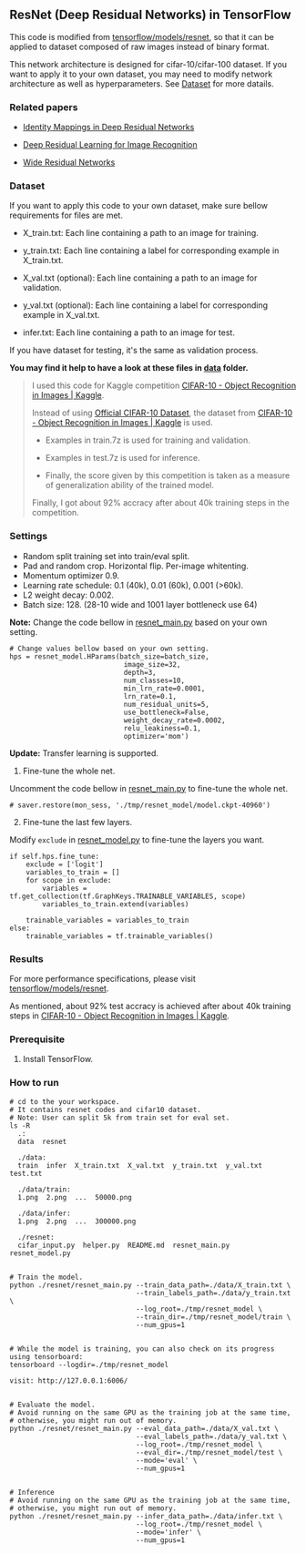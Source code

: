 ## ResNet (Deep Residual Networks) in TensorFlow

This code is modified from [tensorflow/models/resnet](https://github.com/tensorflow/models/tree/master/resnet), so that it can be applied to dataset composed of raw images instead of binary format. 

This network architecture is designed for cifar-10/cifar-100 dataset. If you want to apply it to your own dataset, you may need to modify network architecture as well as hyperparameters. See [Dataset](#dataset) for more datails.


### Related papers

- [Identity Mappings in Deep Residual Networks](https://arxiv.org/pdf/1603.05027v2.pdf)

- [Deep Residual Learning for Image Recognition](https://arxiv.org/pdf/1512.03385v1.pdf)

- [Wide Residual Networks](https://arxiv.org/pdf/1605.07146v1.pdf)


### Dataset

If you want to apply this code to your own dataset, make sure bellow requirements for files are met.

- X_train.txt: Each line containing a path to an image for training.

- y_train.txt: Each line containing a label for corresponding example in X_train.txt.
&nbsp;

- X_val.txt (optional): Each line containing a path to an image for validation.

- y_val.txt (optional): Each line containing a label for corresponding example in X_val.txt.
&nbsp;

- infer.txt: Each line containing a path to an image for test.
&nbsp;

If you have dataset for testing, it's the same as validation process.

**You may find it help to have a look at these files in [data](https://github.com/watsonyanghx/ResNet_TensorFlow/tree/master/data) folder.**

> I used this code for Kaggle competition [CIFAR-10 - Object Recognition in Images | Kaggle](https://www.kaggle.com/c/cifar-10/data).
>
> Instead of using [Official CIFAR-10 Dataset](https://www.cs.toronto.edu/~kriz/cifar.html), the dataset from [CIFAR-10 - Object Recognition in Images | Kaggle](https://www.kaggle.com/c/cifar-10/data) is used.
> 
>   - Examples in train.7z is used for training and validation. 
> 
>   - Examples in test.7z is used for inference. 
> 
>   - Finally, the score given by this competition is taken as a measure of generalization ability of the trained model. 
> 
> Finally, I got about 92% accracy after about 40k training steps in the competition.


### Settings

* Random split training set into train/eval split.
* Pad and random crop. Horizontal flip. Per-image whitenting. 
* Momentum optimizer 0.9.
* Learning rate schedule: 0.1 (40k), 0.01 (60k), 0.001 (>60k).
* L2 weight decay: 0.002.
* Batch size: 128. (28-10 wide and 1001 layer bottleneck use 64)


**Note:** Change the code bellow in [resnet_main.py](https://github.com/watsonyanghx/ResNet_TensorFlow/blob/master/resnet/resnet_main.py#L241) based on your own setting.

```shell
# Change values bellow based on your own setting.
hps = resnet_model.HParams(batch_size=batch_size,
                            image_size=32,
                            depth=3,
                            num_classes=10,
                            min_lrn_rate=0.0001,
                            lrn_rate=0.1,
                            num_residual_units=5,
                            use_bottleneck=False,
                            weight_decay_rate=0.0002,
                            relu_leakiness=0.1,
                            optimizer='mom')
```


**Update:** Transfer learning is supported.

1. Fine-tune the whole net.
  
  Uncomment the code bellow in [resnet_main.py](https://github.com/watsonyanghx/ResNet_TensorFlow/blob/master/resnet/resnet_main.py#L123) to fine-tune the whole net.

  ```shell
  # saver.restore(mon_sess, './tmp/resnet_model/model.ckpt-40960')
  ```

2. Fine-tune the last few layers.

  Modify `exclude` in [resnet_model.py](https://github.com/watsonyanghx/ResNet_TensorFlow/blob/master/resnet/resnet_model.py#L117) to fine-tune the layers you want.

  ```shell
  if self.hps.fine_tune:
      exclude = ['logit']
      variables_to_train = []
      for scope in exclude:
          variables = tf.get_collection(tf.GraphKeys.TRAINABLE_VARIABLES, scope)
          variables_to_train.extend(variables)

      trainable_variables = variables_to_train
  else:
      trainable_variables = tf.trainable_variables()

  ```


### Results

For more performance specifications, please visit [tensorflow/models/resnet](https://github.com/tensorflow/models/tree/master/resnet).

As mentioned, about 92% test accracy is achieved after about 40k training steps in [CIFAR-10 - Object Recognition in Images | Kaggle](https://www.kaggle.com/c/cifar-10/data).


### Prerequisite

1. Install TensorFlow.


### How to run

```shell
# cd to the your workspace.
# It contains resnet codes and cifar10 dataset.
# Note: User can split 5k from train set for eval set.
ls -R
  .:
  data  resnet

  ./data:
  train  infer  X_train.txt  X_val.txt  y_train.txt  y_val.txt  test.txt

  ./data/train:
  1.png  2.png  ...  50000.png

  ./data/infer:
  1.png  2.png  ...  300000.png

  ./resnet:
  cifar_input.py  helper.py  README.md  resnet_main.py  resnet_model.py


# Train the model.
python ./resnet/resnet_main.py --train_data_path=./data/X_train.txt \
                               --train_labels_path=./data/y_train.txt \
                               --log_root=./tmp/resnet_model \
                               --train_dir=./tmp/resnet_model/train \
                               --num_gpus=1


# While the model is training, you can also check on its progress using tensorboard:
tensorboard --logdir=./tmp/resnet_model

visit: http://127.0.0.1:6006/


# Evaluate the model.
# Avoid running on the same GPU as the training job at the same time,
# otherwise, you might run out of memory.
python ./resnet/resnet_main.py --eval_data_path=./data/X_val.txt \
                               --eval_labels_path=./data/y_val.txt \
                               --log_root=./tmp/resnet_model \
                               --eval_dir=./tmp/resnet_model/test \
                               --mode='eval' \
                               --num_gpus=1


# Inference
# Avoid running on the same GPU as the training job at the same time,
# otherwise, you might run out of memory.
python ./resnet/resnet_main.py --infer_data_path=./data/infer.txt \
                               --log_root=./tmp/resnet_model \
                               --mode='infer' \
                               --num_gpus=1
```

